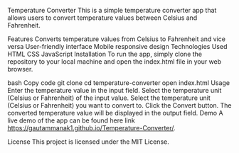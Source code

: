 Temperature Converter
This is a simple temperature converter app that allows users to convert temperature values between Celsius and Fahrenheit.

Features
Converts temperature values from Celsius to Fahrenheit and vice versa
User-friendly interface
Mobile responsive design
Technologies Used
HTML
CSS
JavaScript
Installation
To run the app, simply clone the repository to your local machine and open the index.html file in your web browser.

bash
Copy code
git clone 
cd temperature-converter
open index.html
Usage
Enter the temperature value in the input field.
Select the temperature unit (Celsius or Fahrenheit) of the input value.
Select the temperature unit (Celsius or Fahrenheit) you want to convert to.
Click the Convert button.
The converted temperature value will be displayed in the output field.
Demo
A live demo of the app can be found here link https://gautammanak1.github.io/Temperature-Converter/.

License
This project is licensed under the MIT License.
